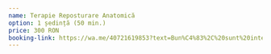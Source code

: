 ```yaml
---
name: Terapie Reposturare Anatomică
option: 1 ședință (50 min.)
price: 300 RON
booking-link: https://wa.me/40721619853?text=Bun%C4%83%2C%20sunt%20interesat%C4%83%20de%20medical%20procedura%20%22Terapie%20Reposturare%20Anatomic%C4%83%201%20%C8%99edin%C8%9B%C4%83%20%2850%20min.%29%20300%20RON%22
---
```

